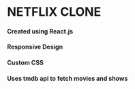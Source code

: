 # NETFLIX CLONE
#### Created using React.js
#### Responsive Design
#### Custom CSS
#### Uses tmdb api to fetch movies and shows
